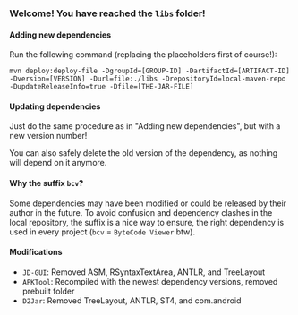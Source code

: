 ### Welcome! You have reached the `libs` folder!

#### Adding new dependencies

Run the following command (replacing the placeholders first of course!):
```console
mvn deploy:deploy-file -DgroupId=[GROUP-ID] -DartifactId=[ARTIFACT-ID] -Dversion=[VERSION] -Durl=file:./libs -DrepositoryId=local-maven-repo -DupdateReleaseInfo=true -Dfile=[THE-JAR-FILE]
```

#### Updating dependencies

Just do the same procedure as in "Adding new dependencies", but with a new version number!

You can also safely delete the old version of the dependency, as nothing will depend on it anymore.

#### Why the suffix `bcv`?

Some dependencies may have been modified or could be released by their author in the future. To avoid confusion and dependency clashes in the local repository, the suffix is a nice way to ensure, the right dependency is used in every project (`bcv` = `ByteCode Viewer` btw).

#### Modifications

 - `JD-GUI`: Removed ASM, RSyntaxTextArea, ANTLR, and TreeLayout
 - `APKTool`: Recompiled with the newest dependency versions, removed prebuilt folder
 - `D2Jar`: Removed TreeLayout, ANTLR, ST4, and com.android

